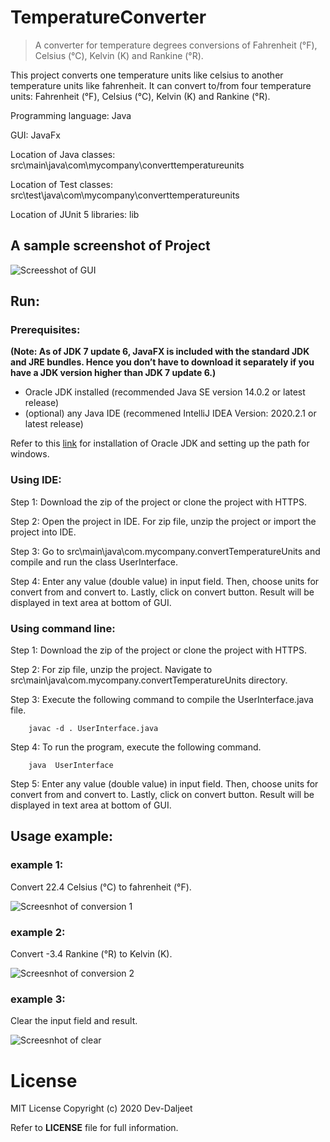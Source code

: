 # TemperatureConverter
> A converter for temperature degrees conversions of Fahrenheit (°F), Celsius (°C), Kelvin (K) and Rankine (°R).

This project converts one temperature units like celsius to another temperature units like fahrenheit. It can convert to/from four temperature units: Fahrenheit (°F), Celsius (°C), Kelvin (K) and Rankine (°R).

Programming language: Java

GUI: JavaFx

Location of Java classes: src\main\java\com\mycompany\converttemperatureunits

Location of Test classes: src\test\java\com\mycompany\converttemperatureunits

Location of JUnit 5 libraries: lib

## A sample screenshot of Project
![Screesshot of GUI](https://github.com/Dev-Daljeet/TemperatureConverter/blob/master/Screenshots/Screenshot(GUI).jpg?raw=true)

## Run:
### Prerequisites: 

**(Note: As of JDK 7 update 6, JavaFX is included with the standard JDK and JRE bundles. Hence you don’t have to download it separately if you have a JDK version higher than JDK 7 update 6.)**

* Oracle JDK installed (recommended Java SE version 14.0.2 or latest release) 
* (optional) any Java IDE (recommened IntelliJ IDEA Version: 2020.2.1 or latest release)

Refer to this [link](https://www.tutorialspoint.com/javafx/javafx_environment.htm) for installation of Oracle JDK and setting up the path for windows.

### Using IDE:

Step 1: Download the zip of the project or clone the project with HTTPS.

Step 2: Open the project in IDE. For zip file, unzip the project or import the project into IDE.

Step 3: Go to src\main\java\com.mycompany.convertTemperatureUnits and compile and run the class UserInterface.

Step 4: Enter any value (double value) in input field. Then, choose units for convert from and convert to. Lastly, click on convert button. Result will be displayed in text area at bottom of GUI.


### Using command line:

Step 1: Download the zip of the project or clone the project with HTTPS.

Step 2: For zip file, unzip the project. Navigate to src\main\java\com.mycompany.convertTemperatureUnits directory. 

Step 3: Execute the following command to compile the UserInterface.java file.
        
        javac -d . UserInterface.java
        
Step 4: To run the program, execute the following command.

        java  UserInterface
        
Step 5: Enter any value (double value) in input field. Then, choose units for convert from and convert to. Lastly, click on convert button. Result will be displayed in text area at bottom of GUI.

## Usage example:
### example 1:
Convert 22.4 Celsius (°C) to fahrenheit (°F).

![Screesnhot of conversion 1](https://github.com/Dev-Daljeet/TemperatureConverter/blob/master/Screenshots/convert1.jpg?raw=true)

### example 2:
Convert -3.4 Rankine (°R) to Kelvin (K).

![Screesnhot of conversion 2](https://github.com/Dev-Daljeet/TemperatureConverter/blob/master/Screenshots/convert2.jpg?raw=true)

### example 3: 
Clear the input field and result.

![Screesnhot of clear](https://github.com/Dev-Daljeet/TemperatureConverter/blob/master/Screenshots/clear.jpg?raw=true)

# License
MIT License
Copyright (c) 2020 Dev-Daljeet

Refer to **LICENSE** file for full information.
